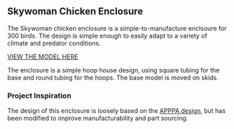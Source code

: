 ## Skywoman Chicken Enclosure
The Skywoman chicken enclosure is a simple-to-manufacture enclsoure for 300 birds. The design is simple enough to easily adapt to a variety of climate and predator conditions.

[VIEW THE MODEL HERE](model.xhtml)

The enclosure is a simple hoop house design, using square tubing for the base and round tubing for the hoops. The base model is moved on skids. 

### Project Inspiration
The design of this enclosure is loosely based on the [APPPA design](https://www.apppa.org/resources/Documents/building%20a%20multi%20purpose%20pasture%20shelter.pdf), but has been modified to improve manufacturability and part sourcing.
